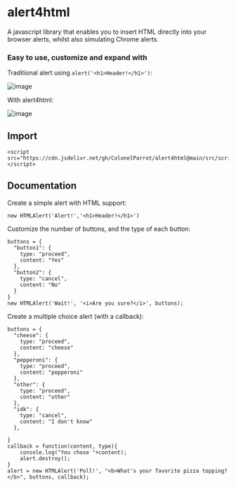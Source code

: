 # alert4html
A javascript library that enables you to insert HTML directly into your browser alerts, whilst also simulating Chrome alerts.

### Easy to use, customize and expand with

Traditional alert using `alert('<h1>Header!</h1>')`:

![image](https://user-images.githubusercontent.com/65585002/112689284-736d4180-8e50-11eb-8702-fb7d5a962f7b.png)

With alert4html:

![image](https://user-images.githubusercontent.com/65585002/112689358-8b44c580-8e50-11eb-9995-940821b2bd76.png)

## Import

```
<script src="https://cdn.jsdelivr.net/gh/ColonelParrot/alert4html@main/src/script.min.js"></script>
```

## Documentation

Create a simple alert with HTML support:

```
new HTMLAlert('Alert!','<h1>Header!</h1>')
```

Customize the number of buttons, and the type of each button:

```
buttons = {
  "button1": {
    type: "proceed",
    content: "Yes"
  },
  "button2": {
    type: "cancel",
    content: "No"
  }
}
new HTMLAlert('Wait!', '<i>Are you sure?</i>', buttons);
```

Create a multiple choice alert (with a callback):

```
buttons = {
  "cheese": {
    type: "proceed",
    content: "cheese"
  },
  "pepperoni": {
    type: "proceed",
    content: "pepperoni"
  },
  "other": {
    type: "proceed",
    content: "other"
  },
  "idk": {
    type: "cancel",
    content: "I don't know"
  },

}
callback = function(content, type){
	console.log("You chose "+content);
	alert.destroy();
}
alert = new HTMLAlert('Poll!', "<b>What's your favorite pizza topping?</b>", buttons, callback);
```

